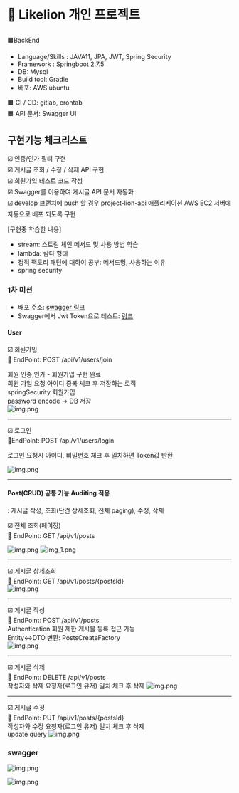 # 📌 Likelion 개인 프로젝트

## 
🟧BackEnd<br>
- Language/Skills : JAVA11, JPA, JWT, Spring Security <br>
- Framework : Springboot 2.7.5<br>
- DB: Mysql<Br>
- Build tool: Gradle<br>
- 배포: AWS ubuntu<br>

🟧 CI / CD: gitlab, crontab <br>
🟧 API 문서: Swagger UI <br>

## 구현기능 체크리스트
☑️ 인증/인가 필터 구현<br>
☑️ 게시글 조회 / 수정 / 삭제 API 구현<br>
☑️ 회원가입 테스트 코드 작성<br>
☑️ Swagger를 이용하여 게시글 API 문서 자동화<br>
☑️ develop 브랜치에 push 할 경우 project-lion-api 애플리케이션 AWS EC2 서버에 자동으로 배포 되도록 구현<br>

[구현중 학습한 내용]<br>
- stream: 스트림 체인 메서드 및 사용 방법 학습 
- lambda: 람다 형태
- 정적 팩토리 패턴에 대하여 공부: 메서드명, 사용하는 이유
- spring security
### 1차 미션
- 배포 주소: [swagger 링크](http://ec2-3-39-233-233.ap-northeast-2.compute.amazonaws.com:8080/swagger-ui/)
- Swagger에서 Jwt Token으로 테스트: [링크](https://velog.io/@may_yun/swagger-JWT-%EC%9D%B8%EC%A6%9D%EC%9D%B8%EA%B0%80-%EC%9A%94%EC%B2%AD)
#### User<br>
  ☑️ 회원가입<br>
  🔗 EndPoint: POST /api/v1/users/join <br>

  회원 인증,인가 - 회원가입 구현 완료<br>
  회원 가입 요청 아이디 중복 체크 후 저장하는 로직<br>
  springSecurity 회원가입<br>
  password encode -> DB 저장<br>
  ![img.png](join.png)
  <hr>
  ☑️ 로그인<br>
  🔗EndPoint: POST /api/v1/users/login <br>

  로그인 요청시 아이디, 비밀번호 체크 후 일치하면 Token값 반환 <br>
  
  ![img.png](login.png)
  
<hr>
  
#### Post(CRUD) 공통 기능 Auditing 적용
: 게시글 작성, 조회(단건 상세조회, 전체 paging), 수정, 삭제 <br>

  ☑️ 전체 조회(페이징)<br>
  🔗 EndPoint: GET /api/v1/posts <br>

  ![img.png](select-all-1.png)
  ![img_1.png](select-all-2.png)

  <hr>

  ☑️ 게시글 상세조회<br>
  🔗 EndPoint: GET /api/v1/posts/{postsId} <br>
  ![img.png](postdetail.png)

  <hr>

  ☑️ 게시글 작성<br>
  🔗 EndPoint: POST /api/v1/posts <br>
  Authentication 회원 제한 게시물 등록 접근 가능<br>
  Entity<->DTO 변환: PostsCreateFactory<br>
  ![img.png](post-add.png)

  <hr>

  ☑️ 게시글 삭제<br>
  🔗 EndPoint: DELETE /api/v1/posts <br>
  작성자와 삭제 요청자(로그인 유저) 일치 체크 후 삭제 
  ![img.png](post-delete.png)

  <hr>

  ☑️ 게시글 수정<br>
  🔗 EndPoint: PUT /api/v1/posts/{postsId} <br>
  작성자와 수정 요청자(로그인 유저) 일치 체크 후 삭제<br>
  update query
  ![img.png](modify.png)

### swagger
![img.png](swagger.png)

![img.png](swagger-detail.png)